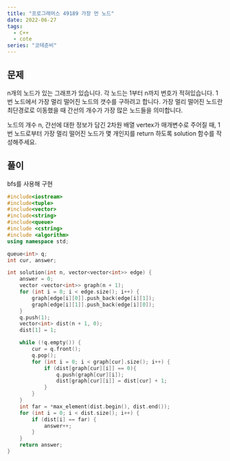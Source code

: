```yaml
---
title: "프로그래머스 49189 가장 먼 노드"
date: 2022-06-27
tags:
  - C++
  - cote
series: "코테준비"
---
```


## 문제

n개의 노드가 있는 그래프가 있습니다. 각 노드는 1부터 n까지 번호가 적혀있습니다. 1번 노드에서 가장 멀리 떨어진 노드의 갯수를 구하려고 합니다. 가장 멀리 떨어진 노드란 최단경로로 이동했을 때 간선의 개수가 가장 많은 노드들을 의미합니다.
<br/>

노드의 개수 n, 간선에 대한 정보가 담긴 2차원 배열 vertex가 매개변수로 주어질 때, 1번 노드로부터 가장 멀리 떨어진 노드가 몇 개인지를 return 하도록 solution 함수를 작성해주세요.
<br/>

## 풀이

bfs를 사용해 구현

```cpp
#include<iostream>
#include<tuple>
#include<vector>
#include<string>
#include<queue>
#include <cstring>
#include <algorithm>
using namespace std;

queue<int> q;
int cur, answer;

int solution(int n, vector<vector<int>> edge) {
	answer = 0;
	vector <vector<int>> graph(n + 1);
	for (int i = 0; i < edge.size(); i++) {
		graph[edge[i][0]].push_back(edge[i][1]);
		graph[edge[i][1]].push_back(edge[i][0]);
	}
	q.push(1);
	vector<int> dist(n + 1, 0);
	dist[1] = 1;

	while (!q.empty()) {
		cur = q.front();
		q.pop();
		for (int i = 0; i < graph[cur].size(); i++) {
			if (dist[graph[cur][i]] == 0){
				q.push(graph[cur][i]);
				dist[graph[cur][i]] = dist[cur] + 1;
			}
		}
	}
	int far = *max_element(dist.begin(), dist.end());
	for (int i = 0; i < dist.size(); i++) {
		if (dist[i] == far) {
			answer++;
		}
	}
	return answer;
}
```
